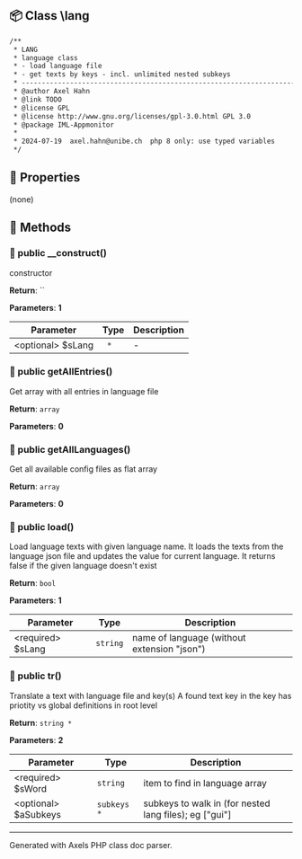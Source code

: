 ## 📦 Class \lang

```txt
/**
 * LANG
 * language class
 * - load language file 
 * - get texts by keys - incl. unlimited nested subkeys 
 * --------------------------------------------------------------------------------<br>
 * @author Axel Hahn
 * @link TODO
 * @license GPL
 * @license http://www.gnu.org/licenses/gpl-3.0.html GPL 3.0
 * @package IML-Appmonitor
 * 
 * 2024-07-19  axel.hahn@unibe.ch  php 8 only: use typed variables
 */
```

## 🔶 Properties

(none)

## 🔷 Methods

### 🔹 public __construct()

constructor


**Return**: ``

**Parameters**: **1**

| Parameter | Type | Description
|--         |--    |--
| \<optional\> $sLang | ` *` | -

### 🔹 public getAllEntries()

Get array with all entries in language file

**Return**: `array`

**Parameters**: **0**


### 🔹 public getAllLanguages()

Get all available config files as flat array

**Return**: `array`

**Parameters**: **0**


### 🔹 public load()

Load language texts with given language name. It loads the texts from the language json file and updates the value for current language.It returns false if the given language doesn't exist

**Return**: `bool`

**Parameters**: **1**

| Parameter | Type | Description
|--         |--    |--
| \<required\> $sLang | `string` | name of language (without extension "json")

### 🔹 public tr()

Translate a text with language file and key(s)A found text key in the key has priotity vs global definitions in root level

**Return**: `string *`

**Parameters**: **2**

| Parameter | Type | Description
|--         |--    |--
| \<required\> $sWord | `string` | item to find in language array
| \<optional\> $aSubkeys | `subkeys *` | subkeys to walk in (for nested lang files); eg ["gui"]

---
Generated with Axels PHP class doc parser.